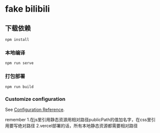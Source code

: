 # fake bilibili


## 下载依赖
```
npm install
```

### 本地编译
```
npm run serve
```

### 打包部署
```
npm run build
```

### Customize configuration
See [Configuration Reference](https://cli.vuejs.org/config/).


remember 
1.在js里引用静态资源用相对路径publicPath的值加名字，在css里引用要写绝对路径
2.vercel部署的话，所有本地静态资源都需要相对路径
